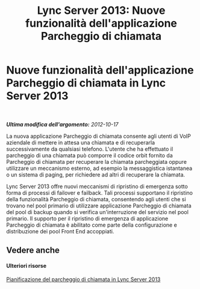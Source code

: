 ﻿---
title: "Lync Server 2013: Nuove funzionalità dell'applicazione Parcheggio di chiamata"
TOCTitle: Nuove funzionalità dell'applicazione Parcheggio di chiamata
ms:assetid: bddff13c-92cc-47fd-bfd4-6e8bfbfed11b
ms:mtpsurl: https://technet.microsoft.com/it-it/library/Gg412927(v=OCS.15)
ms:contentKeyID: 49301822
ms.date: 08/24/2015
mtps_version: v=OCS.15
ms.translationtype: HT
---

# Nuove funzionalità dell'applicazione Parcheggio di chiamata in Lync Server 2013

 

_**Ultima modifica dell'argomento:** 2012-10-17_

La nuova applicazione Parcheggio di chiamata consente agli utenti di VoIP aziendale di mettere in attesa una chiamata e di recuperarla successivamente da qualsiasi telefono. L'utente che ha effettuato il parcheggio di una chiamata può comporre il codice orbit fornito da Parcheggio di chiamata per recuperare la chiamata parcheggiata oppure utilizzare un meccanismo esterno, ad esempio la messaggistica istantanea o un sistema di paging, per richiedere ad altri di recuperare la chiamata.

Lync Server 2013 offre nuovi meccanismi di ripristino di emergenza sotto forma di processi di failover e failback. Tali processi supportano il ripristino della funzionalità Parcheggio di chiamata, consentendo agli utenti che si trovano nel pool primario di utilizzare applicazione Parcheggio di chiamata del pool di backup quando si verifica un'interruzione del servizio nel pool primario. Il supporto per il ripristino di emergenza di applicazione Parcheggio di chiamata è abilitato come parte della configurazione e distribuzione dei pool Front End accoppiati.

## Vedere anche

#### Ulteriori risorse

[Pianificazione del parcheggio di chiamata in Lync Server 2013](lync-server-2013-planning-for-call-park.md)

